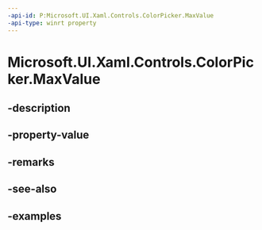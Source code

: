 ```yaml
---
-api-id: P:Microsoft.UI.Xaml.Controls.ColorPicker.MaxValue
-api-type: winrt property
---
```


<!-- Property syntax.
public int MaxValue { get;  set; }
-->

# Microsoft.UI.Xaml.Controls.ColorPicker.MaxValue

## -description

## -property-value

## -remarks

## -see-also

## -examples

